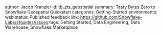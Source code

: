 author: Jacob Kranzler
id: tb_zts_geospatial
summary: Tasty Bytes Zero to Snowflake Geospatial Quickstart
categories: Getting-Started
environments: web
status: Published 
feedback link: https://github.com/Snowflake-Labs/sfguides/issues
tags: Getting Started, Data Engineering, Data Warehouse, Snowflake Marketplace

<!-- ------------------------ -->
